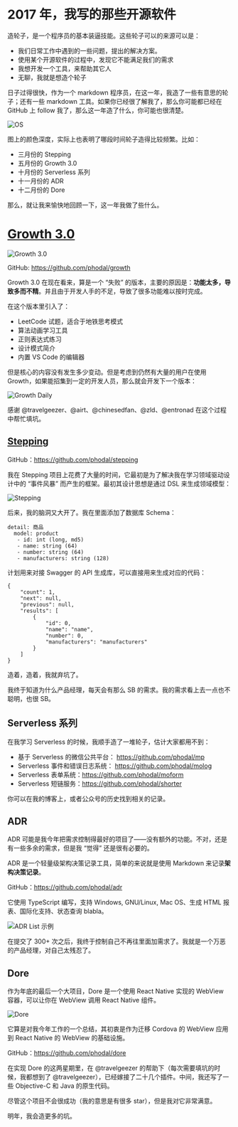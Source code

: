 2017 年，我写的那些开源软件
===

造轮子，是一个程序员的基本装逼技能。这些轮子可以的来源可以是：

 - 我们日常工作中遇到的一些问题，提出的解决方案。
 - 使用某个开源软件的过程中，发现它不能满足我们的需求
 - 我想开发一个工具，来帮助其它人
 - 无聊，我就是想造个轮子

日子过得很快，作为一个 markdown 程序员，在这一年，我造了一些有意思的轮子；还有一些 markdown 工具。如果你已经很了解我了，那么你可能都已经在 GitHub 上 follow 我了，那么这一年造了什么，你可能也很清楚。

![OS](http://articles.phodal.com/2017/github-2018.png)

图上的颜色深度，实际上也表明了哪段时间轮子造得比较频繁。比如：

 - 三月份的 Stepping
 - 五月份的 Growth 3.0
 - 十月份的 Serverless 系列
 - 十一月份的 ADR
 - 十二月份的 Dore

那么，就让我来愉快地回顾一下，这一年我做了些什么。

[Growth 3.0](https://github.com/phodal/growth)
===

![Growth 3.0](http://articles.phodal.com/2017/growth-3.png)

GitHub: https://github.com/phodal/growth

Growth 3.0 在现在看来，算是一个 “失败” 的版本，主要的原因是：**功能太多，导致多而不精**。并且由于开发人手的不足，导致了很多功能难以按时完成。

在这个版本里引入了：

 - LeetCode 试题，适合于地铁思考模式
 - 算法动画学习工具
 - 正则表达式练习
 - 设计模式简介
 - 内置 VS Code 的编辑器

但是核心的内容没有发生多少变动。但是考虑到仍然有大量的用户在使用 Growth，如果能招集到一定的开发人员，那么就会开发下一个版本：

![Growth Daily](http://articles.phodal.com/2017/growth-daily.png)

感谢 @travelgeezer、@airt、@chinesedfan、@zld、@entronad 在这个过程中帮忙填坑。

[Stepping](https://github.com/phodal/stepping)
---

GitHub：https://github.com/phodal/stepping

我在 Stepping 项目上花费了大量的时间，它最初是为了解决我在学习领域驱动设计中的 “事件风暴” 而产生的框架。最初其设计思想是通过 DSL 来生成领域模型：

![Stepping](http://articles.phodal.com/2017/stepping.png)

后来，我的脑洞又大开了。我在里面添加了数据库 Schema：

```
detail: 商品
  model: product
   - id: int (long, md5)
   - name: string (64)
   - number: string (64)
   - manufacturers: string (128)
```

计划用来对接 Swagger 的 API 生成库，可以直接用来生成对应的代码：

```
{
    "count": 1,
    "next": null,
    "previous": null,
    "results": [
        {
            "id": 0,
            "name": "name",
            "number": 0,
            "manufacturers": "manufacturers"
        }
    ]
}
```

造着，造着，我就弃坑了。

我终于知道为什么产品经理，每天会有那么 SB 的需求。我的需求看上去一点也不聪明，也很 SB。

Serverless 系列
---

在我学习 Serverless 的时候，我顺手造了一堆轮子，估计大家都用不到：

 - 基于 Serverless 的微信公共平台： https://github.com/phodal/mp
 - Serverless 事件和错误日志系统： https://github.com/phodal/molog
 - Serverless 表单系统：https://github.com/phodal/moform
 - Serverless 短链服务：https://github.com/phodal/shorter

你可以在我的博客上，或者公众号的历史找到相关的记录。

ADR
---

ADR 可能是我今年把需求控制得最好的项目了——没有额外的功能。不对，还是有一些多余的需求，但是我 “觉得” 还是很有必要的。

ADR 是一个轻量级架构决策记录工具，简单的来说就是使用 Markdown 来记录**架构决策记录**。

GitHub：https://github.com/phodal/adr

它使用 TypeScript 编写，支持 Windows, GNU/Linux, Mac OS、生成 HTML 报表、国际化支持、状态查询
blabla。

![ADR List 示例](http://articles.phodal.com/2017/adr-list-example.png)

在提交了 300+ 次之后，我终于控制自己不再往里面加需求了。我就是一个万恶的产品经理，对自己太残忍了。

Dore
---

作为年底的最后一个大项目，Dore 是一个使用 React Native 实现的 WebView 容器，可以让你在 WebView 调用 React Native 组件。

![Dore](http://articles.phodal.com/2017/dore-demo.jpg)

它算是对我今年工作的一个总结，其初衷是作为迁移 Cordova 的 WebView 应用到 React Native 的 WebView 的基础设施。

GitHub：https://github.com/phodal/dore

在实现 Dore 的这两星期里，在 @travelgeezer 的帮助下（每次需要填坑的时候，我都想到了 @travelgeezer），已经嫁接了二十几个插件。中间，我还写了一些 Objective-C 和 Java 的原生代码。

尽管这个项目不会很成功（我的意思是有很多 star），但是我对它非常满意。

明年，我会造更多的坑。
